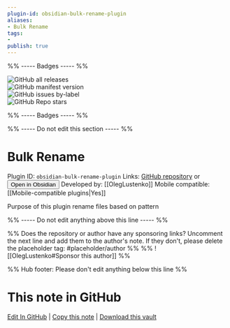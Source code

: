 ```yaml
---
plugin-id: obsidian-bulk-rename-plugin
aliases:
- Bulk Rename
tags: 
- 
publish: true
---
```


%% ----- Badges ----- %%

![GitHub all releases](https://img.shields.io/github/downloads/OlegLustenko/obsidian-bulk-rename/total?color=573E7A&logo=github&style=for-the-badge)   
![GitHub manifest version](https://img.shields.io/github/manifest-json/v/OlegLustenko/obsidian-bulk-rename?color=573E7A&logo=github&style=for-the-badge)   
![GitHub issues by-label](https://img.shields.io/github/issues/OlegLustenko/obsidian-bulk-rename/help%20wanted?color=573E7A&logo=github&style=for-the-badge)   
![GitHub Repo stars](https://img.shields.io/github/stars/OlegLustenko/obsidian-bulk-rename?color=573E7A&logo=github&style=for-the-badge)

%% ----- Badges ----- %%

%% ----- Do not edit this section ----- %%

# Bulk Rename

Plugin ID: `obsidian-bulk-rename-plugin`
Links: [GitHub repository](https://github.com/OlegLustenko/obsidian-bulk-rename) or [<button id=HH>Open in Obsidian</button>](obsidian://show-plugin?id=obsidian-bulk-rename-plugin)
Developed by: [[OlegLustenko]]
Mobile compatible: [[Mobile-compatible plugins|Yes]]

Purpose of this plugin rename files based on pattern

%% ----- Do not edit anything above this line ----- %% 

%% Does the repository or author have any sponsoring links? Uncomment the next line and add them to the author's note. If they don't, please delete the placeholder tag: #placeholder/author %%
%% ![[OlegLustenko#Sponsor this author]] %%

%% Hub footer: Please don't edit anything below this line %%

# This note in GitHub

<span class="git-footer">[Edit In GitHub](https://github.dev/obsidian-community/obsidian-hub/blob/main/02%20-%20Community%20Expansions/02.05%20All%20Community%20Expansions/Plugins/obsidian-bulk-rename-plugin.md "git-hub-edit-note") | [Copy this note](https://raw.githubusercontent.com/obsidian-community/obsidian-hub/main/02%20-%20Community%20Expansions/02.05%20All%20Community%20Expansions/Plugins/obsidian-bulk-rename-plugin.md "git-hub-copy-note") | [Download this vault](https://github.com/obsidian-community/obsidian-hub/archive/refs/heads/main.zip "git-hub-download-vault") </span>
